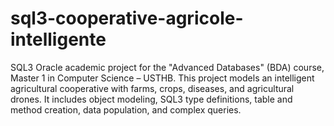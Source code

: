 # sql3-cooperative-agricole-intelligente
SQL3 Oracle academic project for the "Advanced Databases" (BDA) course, Master 1 in Computer Science – USTHB. This project models an intelligent agricultural cooperative with farms, crops, diseases, and agricultural drones. It includes object modeling, SQL3 type definitions, table and method creation, data population, and complex queries.
